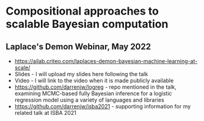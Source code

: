 # Compositional approaches to scalable Bayesian computation

## Laplace's Demon Webinar, May 2022

* https://ailab.criteo.com/laplaces-demon-bayesian-machine-learning-at-scale/
* Slides - I will upload my slides here following the talk
* Video - I will link to the video when it is made publicly available
* https://github.com/darrenjw/logreg - repo mentioned in the talk, examining MCMC-based fully Bayesian inference for a logistic regression model using a variety of languages and libraries
* https://github.com/darrenjw/isba2021 - supporting information for my related talk at ISBA 2021

